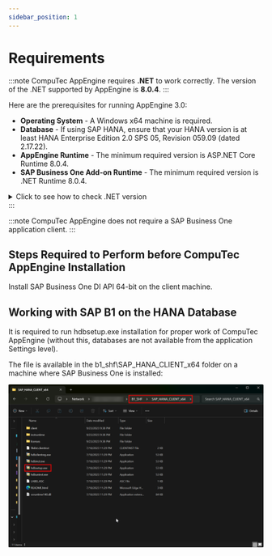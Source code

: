 ```yaml
---
sidebar_position: 1
---
```


# Requirements

:::note
    CompuTec AppEngine requires **.NET** to work correctly. The version of the .NET supported by AppEngine is **8.0.4**.
:::

Here are the prerequisites for running AppEngine 3.0:

- **Operating System** - A Windows x64 machine is required.
- **Database** - If using SAP HANA, ensure that your HANA version is at least HANA Enterprise Edition 2.0 SPS 05, Revision 059.09 (dated 2.17.22).
- **AppEngine Runtime** - The minimum required version is ASP.NET Core Runtime 8.0.4.
- **SAP Business One Add-on Runtime** - The minimum required version is .NET Runtime 8.0.4.

<details>
<summary>Click to see how to check .NET version</summary>
<div>
    1. Type in the following command in Command Prompt from Windows applications:
    ```dotnet --version```

        And click enter

    2. The result will show the .NET Framework version
    ![Result](./media/requirements/result-01.png)

    We recommend that you install the latest version of .NET Framework – you can do it using the dedicated tool Windows Update or manually downloading the required files from the Microsoft site: [Microsoft .NET Framework 8.7 (Web Installer)](https://dotnet.microsoft.com/en-us/download)
</div>
</details>
:::

:::note
    CompuTec AppEngine does not require a SAP Business One application client.
:::

## Steps Required to Perform before CompuTec AppEngine Installation

Install SAP Business One DI API 64-bit on the client machine.

## Working with SAP B1 on the HANA Database

It is required to run hdbsetup.exe installation for proper work of CompuTec AppEngine (without this, databases are not available from the application Settings level).

The file is available in the b1_shf\SAP_HANA_CLIENT_x64 folder on a machine where SAP Business One is installed:

![Setup](./media/requirements/setup.png)

